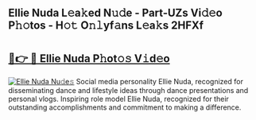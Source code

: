 ## Ellie Nuda L𝚎a𝚔ed N𝚞𝚍e - Part-UZs Vi𝚍𝚎o P𝚑𝚘tos - H𝚘𝚝 O𝚗𝚕yf𝚊ns L𝚎a𝚔s 2HFXf

# <h2><a href="http://kfcuxh.oniu.top/?m=Ellie+Nuda">🔗👉 🔴 Ellie Nuda P𝚑ot𝚘𝚜 V𝚒d𝚎o</a></h2>

[![Ellie Nuda Nu𝚍e𝚜](https://i.imgur.com/0qMVB7G.gif)](http://kfcuxh.oniu.top/?m=Ellie+Nuda)
Social media personality Ellie Nuda, recognized for disseminating dance and lifestyle ideas through dance presentations and personal vlogs. Inspiring role model Ellie Nuda, recognized for their outstanding accomplishments and commitment to making a difference.  

